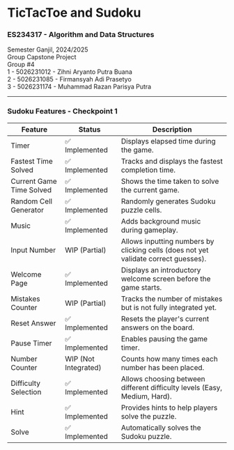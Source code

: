 # TicTacToe and Sudoku

### ES234317 - Algorithm and Data Structures  
Semester Ganjil, 2024/2025  
Group Capstone Project  
Group #4  
1 - 5026231012 - Zihni Aryanto Putra Buana<br/>
2 - 5026231085 - Firmansyah Adi Prasetyo   
3 - 5026231174 -  Muhammad Razan Parisya Putra   

*** 

### Sudoku Features  - Checkpoint 1

| **Feature**               | **Status**                     | **Description**                                                                                 |  
|---------------------------|--------------------------------|-------------------------------------------------------------------------------------------------|  
| Timer                    | ✅ Implemented                | Displays elapsed time during the game.                                                        |  
| Fastest Time Solved      | ✅ Implemented                | Tracks and displays the fastest completion time.                                              |  
| Current Game Time Solved | ✅ Implemented                | Shows the time taken to solve the current game.                                               |  
| Random Cell Generator    | ✅ Implemented                | Randomly generates Sudoku puzzle cells.                                                      |  
| Music                    | ✅ Implemented                | Adds background music during gameplay.                                                       |  
| Input Number             | WIP (Partial)                | Allows inputting numbers by clicking cells (does not yet validate correct guesses).          |  
| Welcome Page             | ✅ Implemented                | Displays an introductory welcome screen before the game starts.                              |  
| Mistakes Counter         | WIP (Partial)                | Tracks the number of mistakes but is not fully integrated yet.                               |  
| Reset Answer             | ✅ Implemented                | Resets the player's current answers on the board.                                            |  
| Pause Timer              | ✅ Implemented                | Enables pausing the game timer.                                                              |  
| Number Counter           | WIP (Not Integrated)         | Counts how many times each number has been placed.                                           |  
| Difficulty Selection     | ✅ Implemented                | Allows choosing between different difficulty levels (Easy, Medium, Hard).                   |  
| Hint                     | ✅ Implemented                | Provides hints to help players solve the puzzle.                                             |  
| Solve                    | ✅ Implemented                | Automatically solves the Sudoku puzzle.                                                      |  
